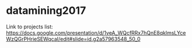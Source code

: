 # datamining2017

Link to projects list: https://docs.google.com/presentation/d/1veA_WQcfRRx7hQnE8qklmsLYceWzQGrPHrieSEWqcaI/edit#slide=id.g2a57963548_50_0
